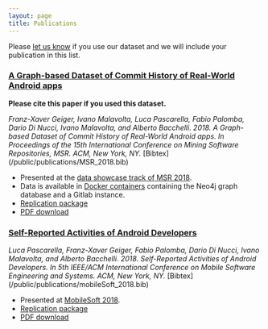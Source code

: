 ```yaml
---
layout: page
title: Publications
---
```


Please [let us know](mailto:i.malavolta@vu.nl) if you use our dataset and we will include your publication in this list.


### [A Graph-based Dataset of Commit History of Real-World Android apps](/public/publications/MSR_2018.pdf)

**Please cite this paper if you used this dataset.**

<cite>
    Franz-Xaver Geiger, Ivano Malavolta, Luca Pascarella, Fabio Palomba, Dario Di Nucci, Ivano Malavolta, and Alberto Bacchelli.
    2018.
    A Graph-based Dataset of Commit History of Real-World Android apps.
    In <em>Proceedings of the 15th International Conference on Mining Software Repositories, MSR.</em>
    ACM, New York, NY.
</cite>
[Bibtex](/public/publications/MSR_2018.bib)

* Presented at the [data showcase track of MSR 2018](https://2018.msrconf.org/event/msr-2018-data-showcase-papers-a-graph-based-dataset-of-commit-history-of-real-world-android-apps).
* Data is available in [Docker containers](/dockerImages) containing the Neo4j graph database and a Gitlab instance.
* [Replication package](https://github.com/AndroidTimeMachine/open_source_android_apps)
* [PDF download](/public/publications/MSR_2018.pdf)


### [Self-Reported Activities of Android Developers](/public/publications/mobileSoft_2018.pdf)

<cite>
    Luca Pascarella, Franz-Xaver Geiger, Fabio Palomba, Dario Di Nucci, Ivano Malavolta, and Alberto Bacchelli.
    2018.
    Self-Reported Activities of Android Developers.
    In <em>5th IEEE/ACM International Conference on Mobile Software Engineering and Systems.</em>
    ACM, New York, NY.
</cite>
[Bibtex](/public/publications/mobileSoft_2018.bib)

* Presented at [MobileSoft 2018](https://www.icse2018.org/event/mobilesoft-2018-papers-self-reported-activities-of-android-developers).
* [Replication package](https://figshare.com/articles/Self-Reported_Activities_of_Android_Developers/5802909)
* [PDF download](/public/publications/mobileSoft_2018.pdf)

